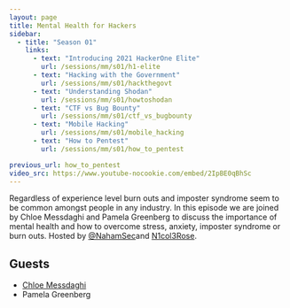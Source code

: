 ```yaml
---
layout: page
title: Mental Health for Hackers
sidebar:
  - title: "Season 01"
    links:
      - text: "Introducing 2021 HackerOne Elite"
        url: /sessions/mm/s01/h1-elite
      - text: "Hacking with the Government"
        url: /sessions/mm/s01/hackthegovt
      - text: "Understanding Shodan"
        url: /sessions/mm/s01/howtoshodan
      - text: "CTF vs Bug Bounty"
        url: /sessions/mm/s01/ctf_vs_bugbounty
      - text: "Mobile Hacking"
        url: /sessions/mm/s01/mobile_hacking
      - text: "How to Pentest"
        url: /sessions/mm/s01/how_to_pentest

previous_url: how_to_pentest
video_src: https://www.youtube-nocookie.com/embed/2IpBE0qBhSc
---
```


Regardless of experience level burn outs and imposter syndrome seem to be common amongst people in any industry. In this episode we are joined by Chloe Messdaghi and Pamela Greenberg to discuss the importance of mental health and how to overcome stress, anxiety, imposter syndrome or burn outs. Hosted by [@NahamSec](https://twitter.com/NahamSec)and [N1col3Rose](https://twitter.com/N1col3Rose).

Guests
-----------------

- [Chloe Messdaghi](https://twitter.com/chloemessdaghi)
- Pamela Greenberg

